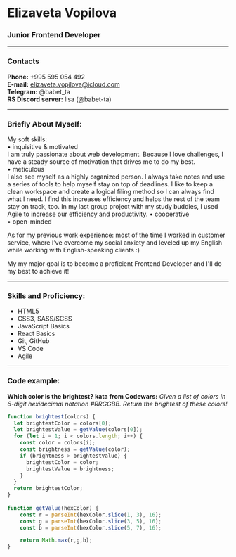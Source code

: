 # Elizaveta Vopilova
### Junior Frontend Developer

---

### Contacts

**Phone:** +995 595 054 492<br>
**E-mail:** elizaveta.vopilova@icloud.com<br>
**Telegram:** @babet_ta<br>
**RS Discord server:** lisa (@babet-ta)

---

### Briefly About Myself:

My soft skills:<br>
 • inquisitive & motivated<br>
I am truly passionate about web development. Because I love challenges, I have a steady source of motivation that drives me to do my best.<br>
 • meticulous<br>
I also see myself as a highly organized person. I always take notes and use a series of tools to help myself stay on top of deadlines. I like to keep a clean workspace and create a logical filing method so I can always find what I need. I find this increases efficiency and helps the rest of the team stay on track, too. In my last group project with my study buddies, I used Agile to increase our efficiency and productivity.
 • cooperative<br>
 • open-minded<br>

As for my previous work experience: most of the time I worked in customer service, where I’ve overcome my social anxiety and leveled up my English while working with English-speaking clients :)

My my major goal is to become a proficient Frontend Developer and I'll do my best to achieve it!

---

### Skills and Proficiency:

- HTML5
- CSS3, SASS/SCSS
- JavaScript Basics
- React Basics
- Git, GitHub
- VS Code
- Agile

---

### Code example:

**Which color is the brightest? kata from Codewars:**
*Given a list of colors in 6-digit hexidecimal notation #RRGGBB. Return the brightest of these colors!*

```javascript
function brightest(colors) {
  let brightestColor = colors[0];
  let brightestValue = getValue(colors[0]);
  for (let i = 1; i < colors.length; i++) {
    const color = colors[i];
    const brightness = getValue(color);
    if (brightness > brightestValue) {
      brightestColor = color;
      brightestValue = brightness;
    }
  }
  return brightestColor;
}
    
function getValue(hexColor) {
	const r = parseInt(hexColor.slice(1, 3), 16);
	const g = parseInt(hexColor.slice(3, 5), 16);
	const b = parseInt(hexColor.slice(5, 7), 16);

	return Math.max(r,g,b);
}
```
